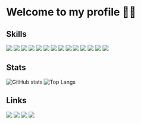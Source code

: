 # Welcome to my profile ✌🏻

## Skills
![](https://img.shields.io/badge/Python-3776AB?style=flat-square&logo=Python&logoColor=ffffff)
![](https://img.shields.io/badge/C-A8B9CC?style=flat-square&logo=C&logoColor=ffffff)
![](https://img.shields.io/badge/C++-00599C?style=flat-square&logo=C%2B%2B&logoColor=ffffff)
![](https://img.shields.io/badge/HTML-E34F26?style=flat-square&logo=HTML5&logoColor=ffffff)
![](https://img.shields.io/badge/CSS-1572B6?style=flat-square&logo=CSS3&logoColor=ffffff)
![](https://img.shields.io/badge/SQLite-003B57?style=flat-square&logo=SQLite&logoColor=ffffff)
![](https://img.shields.io/badge/Qt-41CD52?style=flat-square&logo=Qt&logoColor=ffffff)
![](https://img.shields.io/badge/Django-092E20?style=flat-square&logo=Django&logoColor=ffffff)
![](https://img.shields.io/badge/Apache%20Airflow-017CEE?style=flat-square&logo=Apache%20Airflow&logoColor=ffffff)
![](https://img.shields.io/badge/Arduino-00979D?style=flat-square&logo=Arduino&logoColor=ffffff)
![](https://img.shields.io/badge/Linux-FCC624?style=flat-square&logo=Linux&logoColor=000000)
![](https://img.shields.io/badge/Git-F05032?style=flat-square&logo=Git&logoColor=ffffff)
![](https://img.shields.io/badge/Docker-2496ED?style=flat-square&logo=Docker&logoColor=ffffff)
![](https://img.shields.io/badge/VS%20Code-007ACC?style=flat-square&logo=Visual%20Studio%20Code&logoColor=ffffff)

## Stats
![GitHub stats](https://github-readme-stats.vercel.app/api?username=rnv812&layout=compact&show_icons=true&theme=white&icon_color=2a84ea&hide_border=true&bg_color=00000000&text_color=2a84ea)
![Top Langs](https://github-readme-stats.vercel.app/api/top-langs/?username=rnv812&layout=compact&theme=white&icon_color=2a84ea&hide_border=true&bg_color=00000000&text_color=2a84ea)

## Links
[![](https://img.shields.io/badge/t.me%2Frnv812-26A5E4?style=for-the-badge&logo=Telegram&logoColor=ffffff)](https://t.me/rnv812)
[![](https://img.shields.io/badge/twitch.tv%2Frnv812-9146FF?style=for-the-badge&logo=Twitch&logoColor=ffffff)](https://www.twitch.tv/rnv812)
[![](https://img.shields.io/badge/rnv812%235018-5865F2?style=for-the-badge&logo=Discord&logoColor=ffffff)](https://discordapp.com/users/576036549704024084)
[![](https://img.shields.io/badge/nikita.reznikov.public@mail.ru-005FF9?style=for-the-badge&logo=Mail.Ru&logoColor=ffffff)](mailto:nikita.reznikov.public@mail.ru)
